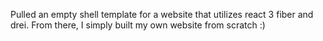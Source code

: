 Pulled an empty shell template for a website that utilizes react 3 fiber and drei. From there, I simply built my own website from scratch :)
